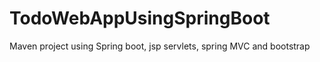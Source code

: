 # TodoWebAppUsingSpringBoot
Maven project using Spring boot, jsp servlets, spring MVC and bootstrap
